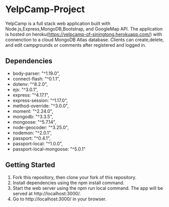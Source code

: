 # YelpCamp-Project
YelpCamp is a full stack web application built with Node.js,Express,MongoDB,Bootstrap, and GoogleMap API. The application is hosted on heroku(https://yelpcamp-of-siningtong.herokuapp.com/) with connenction to a cloud MongoDB Atlas database. Clients can create,delete, and edit campgrounds or comments after registered and logged in.
## Dependencies
- body-parser: "^1.19.0",
- connect-flash: "^0.1.1",
- dotenv: "^8.2.0",
- ejs: "^3.0.1",
- express: "^4.17.1",
- express-session: "^1.17.0",
- method-override: "^3.0.0",
- moment: "^2.24.0",
- mongodb: "^3.3.5",
- mongoose: "^5.7.14",
- node-geocoder: "^3.25.0",
- nodemon: "^2.0.1",
- passport: "^0.4.1",
- passport-local: "^1.0.0",
- passport-local-mongoose: "^5.0.1"
## Getting Started

1) Fork this repository, then clone your fork of this repository.
2) Install dependencies using the npm install command.
3) Start the web server using the npm run local command. The app will be served at http://localhost:3000/.
4) Go to http://localhost:3000/ in your browser.